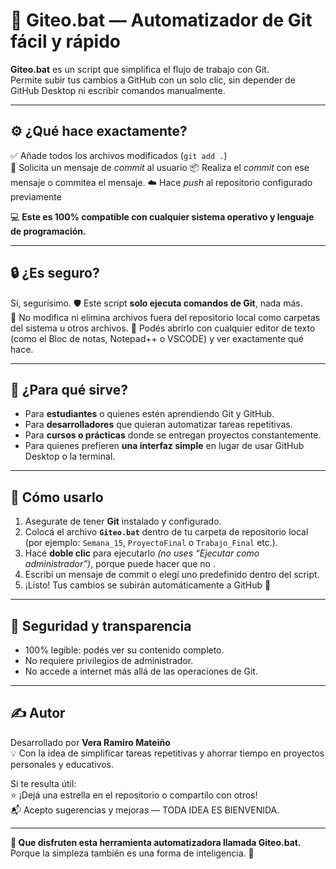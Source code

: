 # 🧠 Giteo.bat — Automatizador de Git fácil y rápido

**Giteo.bat** es un script que simplifica el flujo de trabajo con Git.  
Permite subir tus cambios a GitHub con un solo clic, sin depender de GitHub Desktop ni escribir comandos manualmente.

---

## ⚙️ ¿Qué hace exactamente?

✅ Añade todos los archivos modificados (`git add .`)  
📝 Solicita un mensaje de *commit* al usuario
📦 Realiza el *commit* con ese mensaje o commitea el mensaje.
☁️ Hace *push* al repositorio configurado previamente  

💻 **Este es 100% compatible con cualquier sistema operativo y lenguaje de programación.**

---

## 🔒 ¿Es seguro?

Sí, segurísimo.
🛡️ Este script **solo ejecuta comandos de Git**, nada más.  
🚫 No modifica ni elimina archivos fuera del repositorio local como carpetas del sistema u otros archivos.
📂 Podés abrirlo con cualquier editor de texto (como el Bloc de notas, Notepad++ o VSCODE) y ver exactamente qué hace.

---

## 🎯 ¿Para qué sirve?

- Para **estudiantes** o quienes estén aprendiendo Git y GitHub.  
- Para **desarrolladores** que quieran automatizar tareas repetitivas.  
- Para **cursos o prácticas** donde se entregan proyectos constantemente.  
- Para quienes prefieren **una interfaz simple** en lugar de usar GitHub Desktop o la terminal.

---

## 🧰 Cómo usarlo

1. Asegurate de tener **Git** instalado y configurado.  
2. Colocá el archivo **`Giteo.bat`** dentro de tu carpeta de repositorio local (por ejemplo: `Semana_15`, `ProyectoFinal` o `Trabajo_Final` etc.).  
3. Hacé **doble clic** para ejecutarlo *(no uses “Ejecutar como administrador”)*, porque puede hacer que no .  
4. Escribí un mensaje de commit o elegí uno predefinido dentro del script.  
5. ¡Listo! Tus cambios se subirán automáticamente a GitHub 🚀

---

## 🔐 Seguridad y transparencia

- 100% legible: podés ver su contenido completo.  
- No requiere privilegios de administrador.  
- No accede a internet más allá de las operaciones de Git.  

---

## ✍️ Autor

Desarrollado por **Vera Ramiro Mateiño**  
💡 Con la idea de simplificar tareas repetitivas y ahorrar tiempo en proyectos personales y educativos.

Si te resulta útil:  
⭐ ¡Dejá una estrella en el repositorio o compartilo con otros!  
📬 Acepto sugerencias y mejoras — TODA IDEA ES BIENVENIDA.

---

**🧩 Que disfruten esta herramienta automatizadora llamada Giteo.bat.**  
Porque la simpleza también es una forma de inteligencia. 🙂

